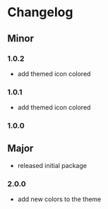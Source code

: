 # Changelog

## Minor

### 1.0.2

- add themed icon colored

### 1.0.1

- add themed icon colored

### 1.0.0

## Major

- released initial package

### 2.0.0

- add new colors to the theme
